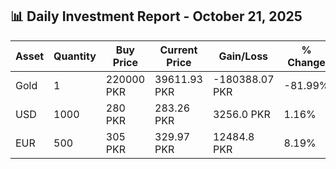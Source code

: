 ## 📊 Daily Investment Report - October 21, 2025

| Asset | Quantity | Buy Price | Current Price | Gain/Loss | % Change |
|-------|----------|-----------|----------------|------------|----------|
| Gold | 1 | 220000 PKR | 39611.93 PKR | -180388.07 PKR | -81.99% |
| USD | 1000 | 280 PKR | 283.26 PKR | 3256.0 PKR | 1.16% |
| EUR | 500 | 305 PKR | 329.97 PKR | 12484.8 PKR | 8.19% |
